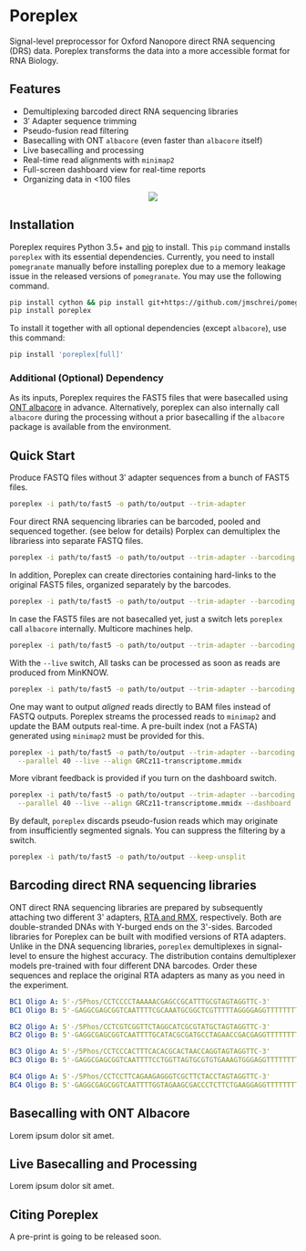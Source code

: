 # Poreplex
Signal-level preprocessor for Oxford Nanopore direct RNA sequencing (DRS) data. 
Poreplex transforms the data into a more accessible format for RNA Biology.

## Features
* Demultiplexing barcoded direct RNA sequencing libraries
* 3′ Adapter sequence trimming
* Pseudo-fusion read filtering
* Basecalling with ONT `albacore` (even faster than `albacore` itself)
* Live basecalling and processing
* Real-time read alignments with `minimap2`
* Full-screen dashboard view for real-time reports
* Organizing data in <100 files

<p align="center">
<img src="https://cowork.narrykim.org/nanopore/octopus/raw/master/doc/images/dashboard.gif">
</p>

## Installation
Poreplex requires Python 3.5+ and [pip](http://pypi.python.org/pypi/pip) to install.
This `pip` command installs `poreplex` with its essential dependencies. Currently,
you need to install `pomegranate` manually before installing poreplex due to a
memory leakage issue in the released versions of `pomegranate`. You may use the
following command.

```bash
pip install cython && pip install git+https://github.com/jmschrei/pomegranate.git
pip install poreplex
```

To install it together with all optional dependencies (except `albacore`), use this
command:

```bash
pip install 'poreplex[full]'
```

### Additional (Optional) Dependency
As its inputs, Poreplex requires the FAST5 files that were basecalled using
[ONT albacore](https://community.nanoporetech.com/downloads) in advance.
Alternatively, poreplex can also internally call `albacore` during the
processing without a prior basecalling if the `albacore` package is
available from the environment.

## Quick Start
Produce FASTQ files without 3′ adapter sequences from a bunch of FAST5 files.

```bash
poreplex -i path/to/fast5 -o path/to/output --trim-adapter
```

Four direct RNA sequencing libraries can be barcoded, pooled and sequenced 
together. (see below for details) Porplex can demultiplex the librariess into 
separate FASTQ files.

```bash
poreplex -i path/to/fast5 -o path/to/output --trim-adapter --barcoding
```

In addition, Poreplex can create directories containing hard-links to
the original FAST5 files, organized separately by the barcodes.

```bash
poreplex -i path/to/fast5 -o path/to/output --trim-adapter --barcoding --fast5
```

In case the FAST5 files are not basecalled yet, just a switch lets
`poreplex` call `albacore` internally. Multicore machines help.

```bash
poreplex -i path/to/fast5 -o path/to/output --trim-adapter --barcoding --fast5 --basecall --parallel 40
```

With the `--live` switch, All tasks can be processed as soon as reads
are produced from MinKNOW.

```bash
poreplex -i path/to/fast5 -o path/to/output --trim-adapter --barcoding --basecall --parallel 40 --live
```

One may want to output *aligned* reads directly to BAM files instead of
FASTQ outputs. Poreplex streams the processed reads to `minimap2` and update
the BAM outputs real-time. A pre-built index (not a FASTA) generated using
`minimap2` must be provided for this.

```bash
poreplex -i path/to/fast5 -o path/to/output --trim-adapter --barcoding --basecall \
  --parallel 40 --live --align GRCz11-transcriptome.mmidx
```

More vibrant feedback is provided if you turn on the dashboard switch.

```bash
poreplex -i path/to/fast5 -o path/to/output --trim-adapter --barcoding --basecall \
  --parallel 40 --live --align GRCz11-transcriptome.mmidx --dashboard
```

By default, `poreplex` discards pseudo-fusion reads which may originate
from insufficiently segmented signals. You can suppress the filtering
by a switch.

```bash
poreplex -i path/to/fast5 -o path/to/output --keep-unsplit
```

## Barcoding direct RNA sequencing libraries
ONT direct RNA sequencing libraries are prepared by subsequently attaching
two different 3' adapters, [RTA and RMX](https://community.nanoporetech.com/protocols/sequence-specific-direct-rna-sequencing/v/drss_9035_v1_revg_11may2017/overview-of-the-direct-rna),
respectively. Both are double-stranded DNAs with Y-burged ends on the
3'-sides. Barcoded libraries for Poreplex can be built with modified versions of
RTA adapters. Unlike in the DNA sequencing libraries, `poreplex` demultiplexes
in signal-level to ensure the highest accuracy. The distribution contains
demultiplexer models pre-trained with four different DNA barcodes.
Order these sequences and replace the original RTA adapters as many as you
need in the experiment.

```yaml
BC1 Oligo A: 5'-/5Phos/CCTCCCCTAAAAACGAGCCGCATTTGCGTAGTAGGTTC-3'
BC1 Oligo B: 5'-GAGGCGAGCGGTCAATTTTCGCAAATGCGGCTCGTTTTTAGGGGAGGTTTTTTTTTT-3'
```

```yaml
BC2 Oligo A: 5'-/5Phos/CCTCGTCGGTTCTAGGCATCGCGTATGCTAGTAGGTTC-3'
BC2 Oligo B: 5'-GAGGCGAGCGGTCAATTTTGCATACGCGATGCCTAGAACCGACGAGGTTTTTTTTTT-3'
```

```yaml
BC3 Oligo A: 5'-/5Phos/CCTCCCACTTTCACACGCACTAACCAGGTAGTAGGTTC-3'
BC3 Oligo B: 5'-GAGGCGAGCGGTCAATTTTCCTGGTTAGTGCGTGTGAAAGTGGGAGGTTTTTTTTTT-3'
```

```yaml
BC4 Oligo A: 5'-/5Phos/CCTCCTTCAGAAGAGGGTCGCTTCTACCTAGTAGGTTC-3'
BC4 Oligo B: 5'-GAGGCGAGCGGTCAATTTTGGTAGAAGCGACCCTCTTCTGAAGGAGGTTTTTTTTTT-3'
```

## Basecalling with ONT Albacore
Lorem ipsum dolor sit amet.

## Live Basecalling and Processing
Lorem ipsum dolor sit amet.

## Citing Poreplex
A pre-print is going to be released soon.
